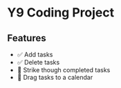 # Y9 Coding Project

## Features

- ✅ Add tasks
- ✅ Delete tasks
- 🚧 Strike though completed tasks
- 🚧 Drag tasks to a calendar

